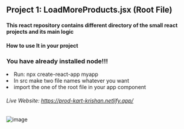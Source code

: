 ## Project 1: LoadMoreProducts.jsx (Root File)
#### This react repository contains different directory of the small react projects and its main logic
#### How to use It in your project
### You have already installed node!!!
<li>Run: npx create-react-app myapp</li>
<li>In src make two file names whatever you want </li>
<li>import the one of the root file in your app component</li>

###### Live Website: https://prod-kart-krishan.netlify.app/
![image](https://github.com/krishangopalgupta/React-Projects/assets/92851713/43f16869-3240-4822-9fc0-d5598698d9de)
